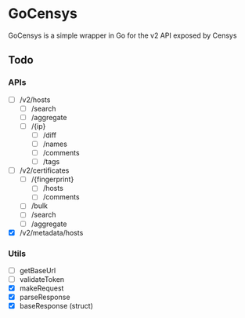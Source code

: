 # GoCensys

GoCensys is a simple wrapper in Go for the v2 API exposed by Censys

## Todo

### APIs
- [ ] /v2/hosts
  - [ ] /search
  - [ ] /aggregate
  - [ ] /{ip}
    - [ ] /diff
    - [ ] /names
    - [ ] /comments
    - [ ] /tags
- [ ] /v2/certificates
  - [ ] /{fingerprint}
    - [ ] /hosts
    - [ ] /comments
  - [ ] /bulk
  - [ ] /search
  - [ ] /aggregate
- [x] /v2/metadata/hosts

### Utils
- [ ] getBaseUrl
- [ ] validateToken
- [x] makeRequest
- [x] parseResponse
- [x] baseResponse (struct)
